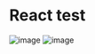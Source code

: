 # React test

![image](https://user-images.githubusercontent.com/74197610/230868830-f2b6de64-6225-4e8d-81b8-7dab3346f9d0.png)
![image](https://user-images.githubusercontent.com/74197610/230868715-9bf2f27f-a56d-4ee7-9f13-421c6948af45.png)
